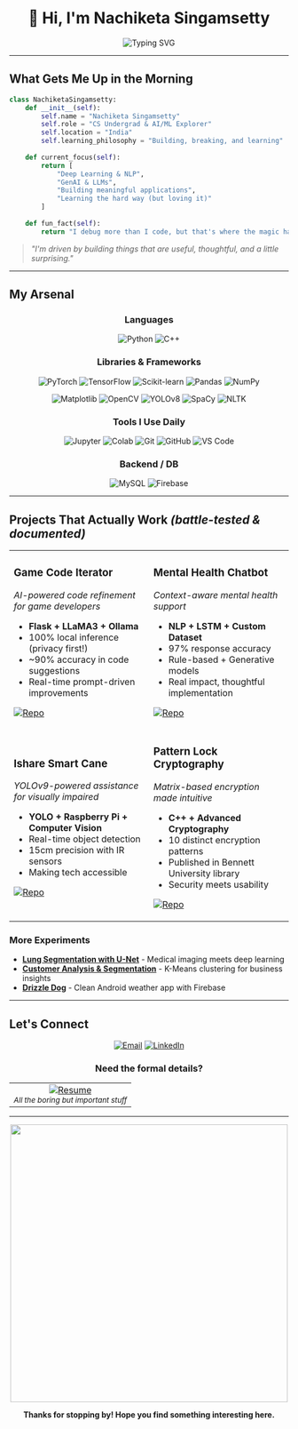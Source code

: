 # <div align="center">👋 Hi, I'm Nachiketa Singamsetty</div>
<div align="center">
  <img src="https://readme-typing-svg.herokuapp.com?font=Fira+Code&weight=600&size=28&duration=3000&pause=1000&color=00D4FF&center=true&vCenter=true&random=false&width=650&lines=Part+student,+part+confused+coder;Building+AI%2FML+one+bug+at+a+time;Learning+through+trial+and+error" alt="Typing SVG" />
</div>

---

## What Gets Me Up in the Morning

```python
class NachiketaSingamsetty:
    def __init__(self):
        self.name = "Nachiketa Singamsetty"
        self.role = "CS Undergrad & AI/ML Explorer"
        self.location = "India"
        self.learning_philosophy = "Building, breaking, and learning"
        
    def current_focus(self):
        return [
            "Deep Learning & NLP",
            "GenAI & LLMs", 
            "Building meaningful applications",
            "Learning the hard way (but loving it)"
        ]
    
    def fun_fact(self):
        return "I debug more than I code, but that's where the magic happens! ✨"
```

> *"I'm driven by building things that are useful, thoughtful, and a little surprising."*

---

## My Arsenal

<div align="center">

### Languages  
![Python](https://img.shields.io/badge/Python-3776AB?style=for-the-badge&logo=python&logoColor=white)  ![C++](https://img.shields.io/badge/C++-00599C?style=for-the-badge&logo=cplusplus&logoColor=white)

### Libraries & Frameworks  
![PyTorch](https://img.shields.io/badge/PyTorch-EE4C2C?style=for-the-badge&logo=pytorch&logoColor=white)
![TensorFlow](https://img.shields.io/badge/TensorFlow-FF6F00?style=for-the-badge&logo=tensorflow&logoColor=white)
![Scikit-learn](https://img.shields.io/badge/Scikit--learn-F7931E?style=for-the-badge&logo=scikit-learn&logoColor=white)
![Pandas](https://img.shields.io/badge/Pandas-150458?style=for-the-badge&logo=pandas&logoColor=white)
![NumPy](https://img.shields.io/badge/NumPy-013243?style=for-the-badge&logo=numpy&logoColor=white)  

![Matplotlib](https://img.shields.io/badge/Matplotlib-11557C?style=for-the-badge&logoColor=white)
![OpenCV](https://img.shields.io/badge/OpenCV-27338e?style=for-the-badge&logo=opencv&logoColor=white)
![YOLOv8](https://img.shields.io/badge/YOLOv8-FF1493?style=for-the-badge&logo=openai&logoColor=white)
![SpaCy](https://img.shields.io/badge/SpaCy-09A3D5?style=for-the-badge&logoColor=white)
![NLTK](https://img.shields.io/badge/NLTK-FFB703?style=for-the-badge&logoColor=black)

### Tools I Use Daily  
![Jupyter](https://img.shields.io/badge/Jupyter-F37626?style=for-the-badge&logo=jupyter&logoColor=white)
![Colab](https://img.shields.io/badge/Colab-F9AB00?style=for-the-badge&logo=googlecolab&logoColor=white)
![Git](https://img.shields.io/badge/Git-F05032?style=for-the-badge&logo=git&logoColor=white)
![GitHub](https://img.shields.io/badge/GitHub-181717?style=for-the-badge&logo=github&logoColor=white)
![VS Code](https://img.shields.io/badge/VSCode-007ACC?style=for-the-badge&logo=visualstudiocode&logoColor=white)

### Backend / DB  
![MySQL](https://img.shields.io/badge/MySQL-4479A1?style=for-the-badge&logo=mysql&logoColor=white)
![Firebase](https://img.shields.io/badge/Firebase-FFCA28?style=for-the-badge&logo=firebase&logoColor=black)

</div>

---

## Projects That Actually Work *(battle-tested & documented)*

<table align="center">
<tr>
<td width="50%">

### **Game Code Iterator**
*AI-powered code refinement for game developers*
- **Flask + LLaMA3 + Ollama**
- 100% local inference (privacy first!)
- ~90% accuracy in code suggestions
- Real-time prompt-driven improvements

[![Repo](https://img.shields.io/badge/View-Repository-blue?style=for-the-badge&logo=github)](https://github.com/Nachiketa-Singamsetty/game-code-iterator)

</td>
<td width="50%">

### **Mental Health Chatbot**
*Context-aware mental health support*
- **NLP + LSTM + Custom Dataset**
- 97% response accuracy
- Rule-based + Generative models
- Real impact, thoughtful implementation

[![Repo](https://img.shields.io/badge/View-Repository-blue?style=for-the-badge&logo=github)](https://github.com/Nachiketa-Singamsetty/Mental-Health-Chatbot)

</td>
</tr>
<tr>
<td width="50%">

### **Ishare Smart Cane**
*YOLOv9-powered assistance for visually impaired*
- **YOLO + Raspberry Pi + Computer Vision**
- Real-time object detection
- 15cm precision with IR sensors
- Making tech accessible

[![Repo](https://img.shields.io/badge/View-Repository-blue?style=for-the-badge&logo=github)](https://github.com/Nachiketa-Singamsetty/Ishare-Object-Detection-and-Sensors)

</td>
<td width="50%">

### **Pattern Lock Cryptography**
*Matrix-based encryption made intuitive*
- **C++ + Advanced Cryptography**
- 10 distinct encryption patterns
- Published in Bennett University library
- Security meets usability

[![Repo](https://img.shields.io/badge/View-Repository-blue?style=for-the-badge&logo=github)](https://github.com/Nachiketa-Singamsetty/Pattern-Lock-Cryptography)

</td>
</tr>
</table>

### More Experiments
- **[Lung Segmentation with U-Net](https://github.com/Nachiketa-Singamsetty/Lung-Segmentation-with-U-Net)** - Medical imaging meets deep learning
- **[Customer Analysis & Segmentation](https://github.com/Nachiketa-Singamsetty/Customer-Analysis-and-Segmentation)** - K-Means clustering for business insights
- **[Drizzle Dog](https://github.com/Nachiketa-Singamsetty/Drizzle-Dog)** - Clean Android weather app with Firebase

---

## Let's Connect

<div align="center">

[![Email](https://img.shields.io/badge/Email-nachiketa3003@gmail.com-red?style=for-the-badge&logo=gmail&logoColor=white)](mailto:nachiketa3003@gmail.com)
[![LinkedIn](https://img.shields.io/badge/LinkedIn-Connect-blue?style=for-the-badge&logo=linkedin&logoColor=white)](https://linkedin.com/in/nachiketa-singamsetty)

</div>

<div align="center">
  
### Need the formal details?

<table>
<tr>
<td align="center" width="100%">
<a href="https://drive.google.com/file/d/1FtTRmefGrF-g31Vza-dnO1V7f_OZnYfq/view?usp=sharing">
<img src="https://img.shields.io/badge/📋_RESUME-Download_PDF-success?style=for-the-badge&logo=adobeacrobatreader&logoColor=white" alt="Resume"/>
</a>
<br>
<sub><i>All the boring but important stuff</i></sub>
</td>
</tr>
</table>

</div>

---

<div align="center">
  <img src="https://user-images.githubusercontent.com/74038190/212284115-f47cd8ff-2ffb-4b04-b5bf-4d1c14c0247f.gif" width="500">
  
  **Thanks for stopping by! Hope you find something interesting here.**
  
</div>
